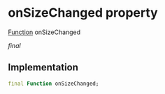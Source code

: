 


# onSizeChanged property






[Function](https://api.flutter.dev/flutter/dart-core/Function-class.html) onSizeChanged
  
_final_






## Implementation

```dart
final Function onSizeChanged;


```







